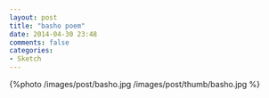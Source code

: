 ```yaml
---
layout: post
title: "basho poem"
date: 2014-04-30 23:48
comments: false
categories: 
- Sketch
---
```

{%photo /images/post/basho.jpg /images/post/thumb/basho.jpg %} 
